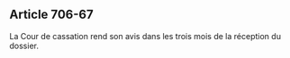 Article 706-67
----
La Cour de cassation rend son avis dans les trois mois de la réception du
dossier.
